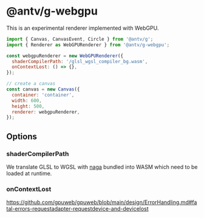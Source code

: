 # @antv/g-webgpu

This is an experimental renderer implemented with WebGPU.

```js
import { Canvas, CanvasEvent, Circle } from '@antv/g';
import { Renderer as WebGPURenderer } from '@antv/g-webgpu';

const webgpuRenderer = new WebGPURenderer({
  shaderCompilerPath: '/glsl_wgsl_compiler_bg.wasm',
  onContextLost: () => {},
});

// create a canvas
const canvas = new Canvas({
  container: 'container',
  width: 600,
  height: 500,
  renderer: webgpuRenderer,
});
```

## Options

### shaderCompilerPath

We translate GLSL to WGSL with [naga]() bundled into WASM which need to be loaded at runtime.

### onContextLost

https://github.com/gpuweb/gpuweb/blob/main/design/ErrorHandling.md#fatal-errors-requestadapter-requestdevice-and-devicelost
